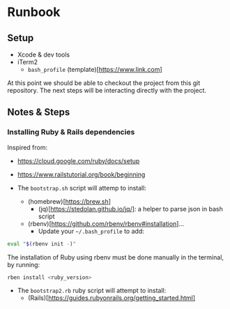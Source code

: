 # Runbook

## Setup

* Xcode & dev tools
* iTerm2
  * `bash_profile` (template)[https://www.link.com]

At this point we should be able to checkout the project from this git repository.
The next steps will be interacting directly with the project.

## Notes & Steps

### Installing Ruby & Rails dependencies

Inspired from:
* https://cloud.google.com/ruby/docs/setup
* https://www.railstutorial.org/book/beginning

* The `bootstrap.sh` script will attemp to install:
  * (homebrew)[https://brew.sh]
    * (jq)[https://stedolan.github.io/jq/]: a helper to parse json in bash script
  * (rbenv)[https://github.com/rbenv/rbenv#installation]...
    * Update your `~/.bash_profile` to add:
``` bash
eval "$(rbenv init -)"
```

The installation of Ruby using rbenv must be done manually in the terminal, by running:
``` bash
rben install <ruby_version>
```

* The `bootstrap2.rb` ruby script will attempt to install:
  * (Rails)[https://guides.rubyonrails.org/getting_started.html]
